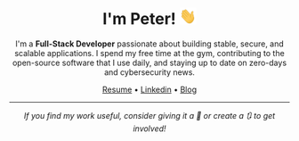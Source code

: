 <h1 align="center">I'm Peter! <img src="https://raw.githubusercontent.com/peterrauscher/peterrauscher/master/wave.gif" width="30px" height="30px" /></h1>
<p align="center">I'm a <strong>Full-Stack Developer</strong> passionate about building stable, secure, and scalable applications. I spend my free time at the gym, contributing to the open-source software that I use daily, and staying up to date on zero-days and cybersecurity news.</p>
<p align="center">
  <a href="https://raw.githubusercontent.com/peterrauscher/peterrauscher/master/resume.pdf">Resume</a> •
  <a href="https://www.linkedin.com/in/peter-rauscher">Linkedin</a> •
  <a href="https://peterrauscher.com">Blog</a>
</p>
<hr/>
<p align="center"><em>If you find my work useful, consider giving it a 🌟 or create a 🔃 to get involved!</em></p>
</div>
